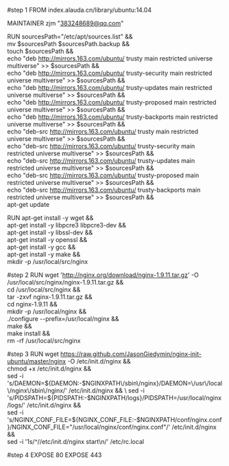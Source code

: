 #step 1
FROM index.alauda.cn/library/ubuntu:14.04

MAINTAINER zjm "383248689@qq.com"

RUN sourcesPath="/etc/apt/sources.list" && \
        mv $sourcesPath $sourcesPath.backup && \
        touch $sourcesPath && \
        echo "deb http://mirrors.163.com/ubuntu/ trusty main restricted universe multiverse" >> $sourcesPath && \
        echo "deb http://mirrors.163.com/ubuntu/ trusty-security main restricted universe multiverse" >> $sourcesPath && \
        echo "deb http://mirrors.163.com/ubuntu/ trusty-updates main restricted universe multiverse" >> $sourcesPath && \
        echo "deb http://mirrors.163.com/ubuntu/ trusty-proposed main restricted universe multiverse" >> $sourcesPath && \
        echo "deb http://mirrors.163.com/ubuntu/ trusty-backports main restricted universe multiverse" >> $sourcesPath && \
        echo "deb-src http://mirrors.163.com/ubuntu/ trusty main restricted universe multiverse" >> $sourcesPath && \
        echo "deb-src http://mirrors.163.com/ubuntu/ trusty-security main restricted universe multiverse" >> $sourcesPath && \
        echo "deb-src http://mirrors.163.com/ubuntu/ trusty-updates main restricted universe multiverse" >> $sourcesPath && \
        echo "deb-src http://mirrors.163.com/ubuntu/ trusty-proposed main restricted universe multiverse" >> $sourcesPath && \
        echo "deb-src http://mirrors.163.com/ubuntu/ trusty-backports main restricted universe multiverse" >> $sourcesPath && \
        apt-get update

RUN apt-get install -y wget && \
        apt-get install -y libpcre3 libpcre3-dev && \
        apt-get install -y libssl-dev && \
        apt-get install -y openssl && \
        apt-get install -y gcc && \
        apt-get install -y make && \
        mkdir -p /usr/local/src/nginx

#step 2
RUN wget 'http://nginx.org/download/nginx-1.9.11.tar.gz' -O /usr/local/src/nginx/nginx-1.9.11.tar.gz && \
        cd /usr/local/src/nginx && \
        tar -zxvf nginx-1.9.11.tar.gz && \
        cd nginx-1.9.11 && \
        mkdir -p /usr/local/nginx && \
        ./configure --prefix=/usr/local/nginx && \
        make && \
        make install && \
        rm -rf /usr/local/src/nginx

#step 3
RUN wget https://raw.github.com/JasonGiedymin/nginx-init-ubuntu/master/nginx -O /etc/init.d/nginx && \
        chmod +x /etc/init.d/nginx && \
        sed -i 's/DAEMON=${DAEMON:-$NGINXPATH\/sbin\/nginx}/DAEMON=\/usr\/local\/nginx\/sbin\/nginx/' /etc/init.d/nginx && \
        sed -i 's/PIDSPATH=${PIDSPATH:-$NGINXPATH\/logs}/PIDSPATH=\/usr\/local\/nginx\/logs/' /etc/init.d/nginx && \
        sed -i 's/NGINX_CONF_FILE=${NGINX_CONF_FILE:-$NGINXPATH\/conf\/nginx.conf}/NGINX_CONF_FILE="\/usr\/local\/nginx\/conf\/nginx.conf"/' /etc/init.d/nginx && \
        sed -i '1s/^/\/etc\/init.d\/nginx start\n/'  /etc/rc.local

#step 4
EXPOSE 80
EXPOSE 443